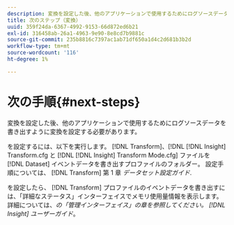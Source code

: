 ```yaml
---
description: 変換を設定した後、他のアプリケーションで使用するためにログソースデータを書き出すように変換を設定する必要があります。
title: 次のステップ（変換）
uuid: 359f24da-6367-4992-9153-66d872ed6b21
exl-id: 316458ab-26a1-4963-9e90-8e8cd7b9881c
source-git-commit: 235b8816c7397ac1ab71df650a1d4c2d681b3b2d
workflow-type: tm+mt
source-wordcount: '116'
ht-degree: 1%

---
```


# 次の手順{#next-steps}

変換を設定した後、他のアプリケーションで使用するためにログソースデータを書き出すように変換を設定する必要があります。

を設定するには、以下を実行します。 [!DNL Transform]、[!DNL [!DNL Insight] Transform.cfg と [!DNL [!DNL Insight] Transform Mode.cfg] ファイルを [!DNL Dataset] イベントデータを書き出すプロファイルのフォルダー。 設定手順については、 [!DNL Transform] 第 1 章 *データセット設定ガイド*.

を設定したら、 [!DNL Transform] プロファイルのイベントデータを書き出すには、「詳細なステータス」インターフェイスでメモリ使用量情報を表示します。 詳細については、*の「管理インターフェイス」の章を参照してください。 [!DNL Insight] ユーザーガイド*。

